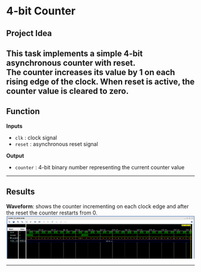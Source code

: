 # 4-bit Counter

## Project Idea
This task implements a simple 4-bit asynchronous counter with reset.  
The counter increases its value by 1 on each rising edge of the clock. When reset is active, the counter value is cleared to zero.
---

## Function

**Inputs**
- `clk` : clock signal  
- `reset` : asynchronous reset signal  

**Output**
- `counter` : 4-bit binary number representing the current counter value
  
---

## Results
**Waveform**: shows the counter incrementing on each clock edge and after the reset the counter restarts from 0.
![Waveform](./waveform/waveform.png)

---
